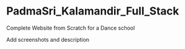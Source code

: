 # PadmaSri_Kalamandir_Full_Stack
 Complete Website from Scratch for a Dance school


Add screenshots and description
